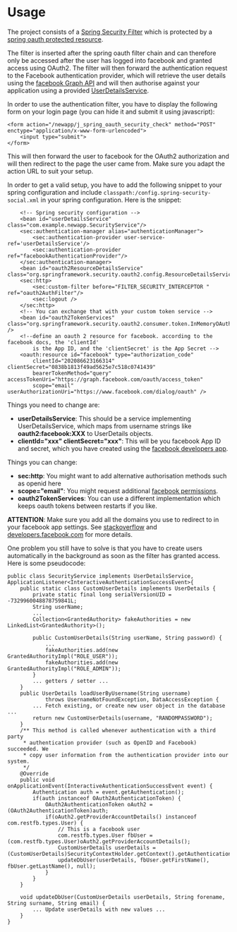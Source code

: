 # Usage #

The project consists of a [Spring Security Filter](http://static.springsource.org/spring-security/site/docs/3.0.x/reference/springsecurity-single.html#ns-custom-filters) which is protected by a [spring oauth protected resource](http://static.springsource.org/spring-security/oauth/oauth2.html#Managing_Protected_Resources).

The filter is inserted after the spring oauth filter chain and can therefore only be accessed after the user has logged into facebook and granted access using OAuth2. The filter will then forward the authentication request to the Facebook authentication provider, which will retrieve the user details using the [facebook Graph API](http://developers.facebook.com/docs/reference/api/) and will then authorise against your application using a provided [UserDetailsService](http://static.springsource.org/spring-security/site/docs/3.0.x/apidocs/org/springframework/security/core/userdetails/UserDetailsService.html).

In order to use the authentication filter, you have to display the following form on your login page (you can hide it and submit it using javascript):
```
<form action="/newapp/j_spring_oauth_security_check" method="POST" enctype="application/x-www-form-urlencoded">
	<input type="submit">
</form>
```
This will then forward the user to facebook for the OAuth2 authorization and will then redirect to the page the user came from. Make sure you adapt the action URL to suit your setup.

In order to get a valid setup, you have to add the following snippet to your spring configuration and include `classpath:/config.spring-security-social.xml` in your spring configuration. Here is the snippet:

```
	<!-- Spring security configuration -->
	<bean id="userDetailsService" class="com.example.newapp.SecurityService"/>
	<sec:authentication-manager alias="authenticationManager">
		<sec:authentication-provider user-service-ref='userDetailsService'/>
		<sec:authentication-provider ref="facebookAuthenticationProvider"/>
	</sec:authentication-manager>
	<bean id="oauth2ResourceDetailsService" class="org.springframework.security.oauth2.config.ResourceDetailsServiceFactoryBean"/>
	<sec:http>
 		<sec:custom-filter before="FILTER_SECURITY_INTERCEPTOR " ref="oauth2AuthFilter"/>
		<sec:logout />
	</sec:http>
	<!-- You can exchange that with your custom token service -->
	<bean id="oauth2TokenServices" class="org.springframework.security.oauth2.consumer.token.InMemoryOAuth2ClientTokenServices" />
	<!--define an oauth 2 resource for facebook. according to the facebook docs, the 'clientId' 
		is the App ID, and the 'clientSecret' is the App Secret -->
	<oauth:resource id="facebook" type="authorization_code"
		clientId="202086623166314" clientSecret="0838b1813f49ad5625e7c518c0741439"
		bearerTokenMethod="query" accessTokenUri="https://graph.facebook.com/oauth/access_token"
		scope="email" userAuthorizationUri="https://www.facebook.com/dialog/oauth" />
```

Things you need to change are:
  * **userDetailsService**: This should be a service implementing UserDetailsService, which maps from username strings like **oauth2:facebook:XXX** to UserDetails objects.
  * **clientId="xxx" clientSecret="xxx"**: This will be you facebook App ID and secret, which you have created using the [facebook developers app](http://www.facebook.com/developers/).

Things you can change:
  * **sec:http**: You might want to add alternative authorisation methods such as openid here
  * **scope="email"**: You might request additional [facebook permissions](http://developers.facebook.com/docs/authentication/permissions/).
  * **oauth2TokenServices**: You can use a different implementation which keeps oauth tokens between restarts if you like.

**ATTENTION**: Make sure you add all the domains you use to redirect to in your facebook app settings. See [stackoverflow](http://stackoverflow.com/questions/7382698) and [developers.facebook.com](https://developers.facebook.com/blog/post/570/) for more details.

One problem you still have to solve is that you have to create users automatically in the background as soon as the filter has granted access. Here is some pseudocode:

```
public class SecurityService implements UserDetailsService, ApplicationListener<InteractiveAuthenticationSuccessEvent>{
	public static class CustomUserDetails implements UserDetails {
		private static final long serialVersionUID = -7329960048878759841L;
		String userName;
		...
		Collection<GrantedAuthority> fakeAuthorities = new LinkedList<GrantedAuthority>();
		
		public CustomUserDetails(String userName, String password) {
			...
			fakeAuthorities.add(new GrantedAuthorityImpl("ROLE_USER"));
			fakeAuthorities.add(new GrantedAuthorityImpl("ROLE_ADMIN"));
		}
		... getters / setter ...
	}
	public UserDetails loadUserByUsername(String username)
			throws UsernameNotFoundException, DataAccessException {
		... Fetch existing, or create new user object in the database ...
		return new CustomUserDetails(username, "RANDOMPASSWORD");
	}
	/** This method is called whenever authentication with a third party
	 * authentication provider (such as OpenID and Facebook) succeeded. We
	 * copy user information from the authentication provider into our system.
	 */
	@Override
	public void onApplicationEvent(InteractiveAuthenticationSuccessEvent event) {
		Authentication auth = event.getAuthentication();
		if(auth instanceof OAuth2AuthenticationToken) {
			OAuth2AuthenticationToken oAuth2 = (OAuth2AuthenticationToken)auth;
			if(oAuth2.getProviderAccountDetails() instanceof com.restfb.types.User) {
				// This is a facebook user
				com.restfb.types.User fbUser = (com.restfb.types.User)oAuth2.getProviderAccountDetails();
				CustomUserDetails userDetails = (CustomUserDetails)SecurityContextHolder.getContext().getAuthentication().getPrincipal();
				updateDbUser(userDetails, fbUser.getFirstName(), fbUser.getLastName(), null);
			}
		}
	}
	
	void updateDbUser(CustomUserDetails userDetails, String forename, String surname, String email) {
		... Update userDetails with new values ...
	}
}
```